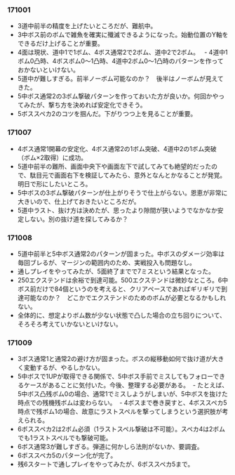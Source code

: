 ### 171001
- 3道中前半の精度を上げたいところだが、難航中。
- 3中ボス前のボムで雑魚を確実に殲滅できるようになった。始動位置のY軸をできるだけ上げることが重要。
- 4面は現状、道中1で1ボム、4ボス通常2で2ボム、道中2で2ボム。
  - 4道中1ボム0凸時、4ボスボム0～1凸時、4道中2ボム0～1凸時のパターンを作っておかないといけない。
- 5道中が難しすぎる。前半ノーボム可能なのか？　後半はノーボムが見えてきた。
- 5中ボス通常2の3ボム撃破パターンを作っておいた方が良いか。何回かやってみたが、撃ち方を決めれば安定化できそう。
- 5ボススペカ2のコツを掴んだ。下がりつつ上を見ることが重要。

### 171007
- 4ボス通常1開幕の安定化、4ボス通常2の1ボム突破、4道中2の1ボム突破（ボム×2取得）に成功。
- 5道中前半の難所、画面中央下や画面左下で試してみても絶望的だったので、駄目元で画面右下を検証してみたら、意外となんとかなることが発覚。明日で形にしたいところ。
- 5中ボスの3ボム撃破パターンが仕上がりそうで仕上がらない。恩恵が非常に大きいので、仕上げておきたいところだが。
- 5道中ラスト、抜け方は決めたが、思ったより隙間が狭いようでなかなか安定しない。別の抜け道を探してみるか？

### 171008
- 5道中前半と5中ボス通常2のパターンが固まった。中ボスのダメージ効率は毎回ブレるが、マージンの範囲内のため、実戦投入も問題なし。
- 通しプレイをやってみたが、5面終了までで7ミスという結果となった。
- 250エクステンドは余裕で到達可能。500エクステンドは微妙なところ。6中ボス前だけで84個というのを考えると、クリアペースであればギリギリで到達可能なのか？　どこかでエクステンドのためのボムが必要となるかもしれない。
- 全体的に、想定よりボム数が少ない状態で凸した場合の立ち回りについて、そろそろ考えていかないといけない。

### 171009
- 3ボス通常1と通常2の避け方が固まった。ボスの縦移動如何で抜け道が大きく変動するが、やるしかない。
- 5中ボスで1UPが取得できる関係で、5中ボス手前でミスしてもフォローできるケースがあることに気付いた。今後、整理する必要がある。
  - たとえば、5中ボス凸残ボム0の場合、通常1でミスしようがしまいが、5中ボスを抜けた時点での残機残ボムは変わらない。
  - 4ボスまで巻き戻すと、4ボススペカ5時点で残ボム1の場合、故意にラストスペルを撃ってしまうという選択肢が考えられる。
- 6ボススペカ2は2ボム必須（1ラストスペル撃破は不可能）。スペカ4は2ボムでも1ラストスペルでも撃破可能。
- 6ボス通常3が難しすぎる。弾道に何かしら法則がないか、要調査。
- 6ボススペカ5のパターン化が完了。
- 残6スタートで通しプレイをやってみたが、6ボススペカ5まで。

